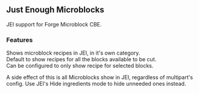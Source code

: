 ## Just Enough Microblocks
JEI support for Forge Microblock CBE.  
### Features
Shows microblock recipes in JEI, in it's own category.  
Default to show recipes for all the blocks available to be cut.  
Can be configured to only show recipe for selected blocks.  

A side effect of this is all Microblocks show in JEI, regardless of multipart's config. Use JEI's Hide ingredients mode to hide unneeded ones instead.  